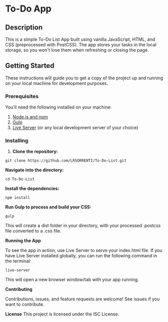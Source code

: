 # To-Do App

## Description

This is a simple To-Do List App built using vanilla JavaScript, HTML, and CSS (preprocessed with PostCSS). The app stores your tasks in the local storage, so you won't lose them when refreshing or closing the page.

## Getting Started

These instructions will guide you to get a copy of the project up and running on your local machine for development purposes.

### Prerequisites

You'll need the following installed on your machine:

1. [Node.js and npm](https://nodejs.org/en/download/)
2. [Gulp](https://gulpjs.com/docs/en/getting-started/quick-start/)
3. [Live Server](https://www.npmjs.com/package/live-server) (or any local development server of your choice)

### Installing

1. **Clone the repository:**

```shell
git clone https://github.com/LRSORRENTI/To-Do-List.git

```

**Navigate into the directory:**

```
cd To-Do-List
```

**Install the dependencies:**

```
npm install
```

**Run Gulp to process and build your CSS:**

```
gulp
```

This will create a dist folder in your directory, with your processed .postcss file converted to a .css file.

**Running the App**

To see the app in action, use Live Server to serve your index.html file. If you have Live Server installed globally, you can run the following command in the terminal:

```
live-server
```

This will open a new browser window/tab with your app running.

**Contributing**

Contributions, issues, and feature requests are welcome! See issues if you want to contribute.

**License**
This project is licensed under the ISC License.
